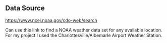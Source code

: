 
## Data Source
https://www.ncei.noaa.gov/cdo-web/search

Can use this link to find a NOAA weather data set for any available location. For my project I used the Charlottesville/Albemarle Airport Weather Station.
